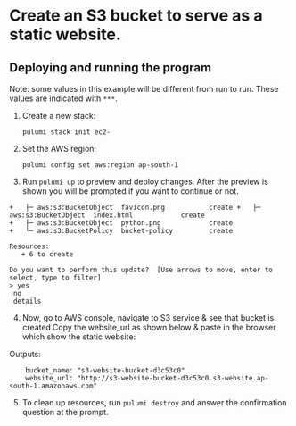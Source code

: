


# Create an S3 bucket to serve as a static website. 

## Deploying and running the program

Note: some values in this example will be different from run to run.  These values are indicated
with `***`.

1. Create a new stack:

    ```
    pulumi stack init ec2-

    ```

2. Set the AWS region:

    ```
    pulumi config set aws:region ap-south-1

    ```

3. Run `pulumi up` to preview and deploy changes.  After the preview is shown you will be
    prompted if you want to continue or not.
 ```  
 +   ├─ aws:s3:BucketObject  favicon.png           create +   ├─ aws:s3:BucketObject  index.html            create
 +   ├─ aws:s3:BucketObject  python.png            create
 +   └─ aws:s3:BucketPolicy  bucket-policy         create

Resources:
    + 6 to create

Do you want to perform this update?  [Use arrows to move, enter to select, type to filter]
> yes
  no
  details    
```
4. Now, go to AWS console, navigate to S3 service & see that bucket is created.Copy the website_url as shown below & paste in the browser which show the static website:

Outputs:

```
    bucket_name: "s3-website-bucket-d3c53c0"
    website_url: "http://s3-website-bucket-d3c53c0.s3-website.ap-south-1.amazonaws.com"
```

5. To clean up resources, run `pulumi destroy` and answer the confirmation question at the prompt.
